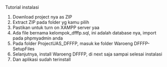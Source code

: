 Tutorial instalasi
1. Download project nya as ZIP
2. Extract ZIP pada folder yg kamu pilih
3. Pastikan untuk turn on XAMPP server yaa
4. Ada file bernama kelompok_dfffp.sql, ini adalah database nya, import pada phpmyadmin anda
5. Pada folder ProjectUAS_DFFFP, masuk ke folder Waroeng DFFFP-SetupFiles
6. Selanjutnya, install Waroeng DFFFP, di next saja sampai selesai instalasi
7. Dan aplikasi sudah terinstall
